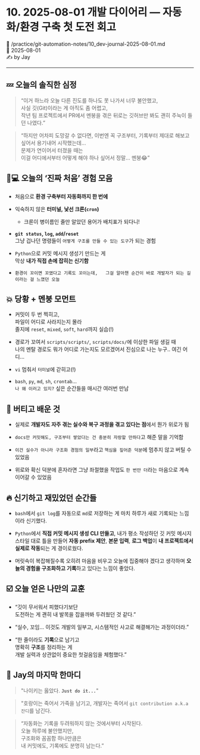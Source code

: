 # 10. 2025-08-01 개발 다이어리 — 자동화/환경 구축 첫 도전 회고

📁 /practice/git-automation-notes/10_dev-journal-2025-08-01.md  
📅 2025-08-01  
✍️ by Jay

---

## 💤 오늘의 솔직한 심정

> “이거 하느라 오늘 다른 진도를 하나도 못 나가서 너무 불안했고,  
사실 깃(Git)이라는 게 아직도 좀 어렵고,  
작년 팀 프로젝트에서 PR에서 멘붕을 겪은 뒤로는 깃허브만 봐도 괜히 주눅이 들던 나였다.”

> “하지만 어차피 도망갈 수 없다면, 이번엔 꼭 구조부터, 
기록부터 제대로 해보고 싶어서 용기내어 시작했는데...  
문제가 연이어서 터졌을 때는  
이걸 어디에서부터 어떻게 해야 하나 싶어서 정말... 멘붕😂”

## 🧑💻 오늘의 ‘진짜 처음’ 경험 모음

- 처음으로 **환경 구축부터 자동화까지 한 번에**  
  
- 익숙하지 않은 **터미널, 낯선 크론(`cron`)**
  - 크론이 병이름인 줄만 알았던 용어가 배치표가 되다니!

- **`git status`, `log`, `add`/`reset`**  
  그냥 겁나던 명령들이 `어떻게 구조를 만들 수 있는 도구`가 되는 경험

- `Python`으로 커밋 메시지 생성기 만드는 게  
  막상 **내가 직접 손에 잡히는 신기함**

- `환경이 꼬이면 꼬였다고 기록도 꼬이는데,  
  그걸 알아챈 순간이 바로 개발자가 되는 길이라는 걸 느꼈던 오늘`

## 💥 당황 + 멘붕 모먼트

- 커밋이 두 번 찍히고,  
  파일이 어디로 사라지는지 몰라  
  졸지에 `reset`, `mixed`, `soft`, `hard`까지 실습(!)

- 경로가 꼬여서 `scripts/scripts/`, `scripts/docs/`에 이상한 파일 생길 때  
  나의 멘탈 경로도 뭐가 어디로 가는지도 모르겠어서 
  진심으로 나는 누구.. 여긴 어디...

- `vi` 멈춰서 `터미널`에 갇히고(!)  

- `bash`, `py`, `md`, `sh`, `crontab`...  
  `나 왜 이러고 있지?` 싶은 순간들을 매시간 여러번 만남

## 🌱 버티고 배운 것

- 실제로 **개발자도 자주 겪는 실수와 복구 과정을 겪고 있다는 점**에서 뭔가 위로가 됨  
  
- `docs만 커밋해도, 구조부터 쌓았다는 건 충분히 자랑할 만하다`고 해준 말을 기억함
  
- `이건 실수가 아니라 구조화 경험의 일부`라고 `핵심을 짚어준 덕분`에 멈추지 않고 버틸 수 있었음
  
- 위로와 확신 덕분에 혼자라면 그냥 좌절했을 작업도 `한 번만 더`라는 마음으로 계속 이어갈 수 있었음

## 🔥 신기하고 재밌었던 순간들

- `bash`에서 `git log`를 자동으로 `md`로 저장하는 게 마치 하루가 새로 기록되는 느낌이라 신기했다.
  
- `Python`에서 **직접 커밋 메시지 생성 CLI 만들고**,
  내가 평소 작성하던 깃 커밋 메시지 스타일 대로 틀을 만들어
   **자동 prefix 제안**, **본문 입력**, **로그 백업**이 
   **내 프로젝트에서 실제로 작동**되는 게 경이로웠다.

- 머릿속이 복잡해질수록 오히려 마음을 비우고
  오늘에 집중해야 겠다고 생각하며
  **오늘의 경험을 구조화하고 기록**하고 있다는 느낌이 좋았다.

## ☑️ 오늘 얻은 나만의 교훈

- “깃이 무서워서 피했다기보단  
   도전하는 게 괜히 내 발목을 잡을까봐 두려웠던 것 같다.”

- “실수, 꼬임… 이것도 개발의 일부고, 시스템적인 사고로 해결해가는 과정이더라.”
  
- “한 줄이라도 **기록**으로 남기고  
   명확히 **구조**를 정리하는 게  
   개발 실력과 상관없이 중요한 첫걸음임을 체험했다.”

## 🧡 Jay의 마지막 한마디

> "나이키는 옳았다. **`Just do it...`**"

> "호랑이는 죽어서 가죽을 남기고, 개발자는 죽어서 `git contribution a.k.a 잔디`를 남긴다.

> “자동화는 기록을 두려워하지 않는 것에서부터 시작된다.  
오늘 하루에 불안했지만,  
구조화와 꼼꼼함 하나만큼은  
내 커밋에도, 기록에도 분명히 남는다.”
